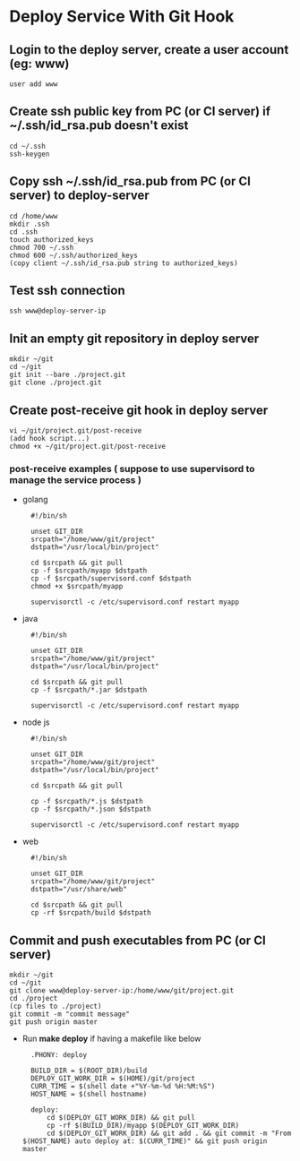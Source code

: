 # Deploy Service With Git Hook

## Login to the deploy server, create a user account (eg: www)
    user add www

## Create ssh public key from PC (or CI server) if ~/.ssh/id_rsa.pub doesn't exist

    cd ~/.ssh
    ssh-keygen

## Copy ssh ~/.ssh/id_rsa.pub from PC (or CI server) to deploy-server

    cd /home/www
    mkdir .ssh 
    cd .ssh
    touch authorized_keys
    chmod 700 ~/.ssh
    chmod 600 ~/.ssh/authorized_keys
    (copy client ~/.ssh/id_rsa.pub string to authorized_keys)     

## Test ssh connection

    ssh www@deploy-server-ip

## Init an empty git repository in deploy server

    mkdir ~/git
    cd ~/git
    git init --bare ./project.git
    git clone ./project.git

## Create post-receive git hook in deploy server

    vi ~/git/project.git/post-receive
    (add hook script...)
    chmod +x ~/git/project.git/post-receive

### post-receive examples ( suppose to use supervisord to manage the service process )

* golang

        #!/bin/sh

        unset GIT_DIR
        srcpath="/home/www/git/project"
        dstpath="/usr/local/bin/project"

        cd $srcpath && git pull
        cp -f $srcpath/myapp $dstpath
        cp -f $srcpath/supervisord.conf $dstpath
        chmod +x $srcpath/myapp

        supervisorctl -c /etc/supervisord.conf restart myapp

* java

        #!/bin/sh

        unset GIT_DIR
        srcpath="/home/www/git/project"
        dstpath="/usr/local/bin/project"

        cd $srcpath && git pull
        cp -f $srcpath/*.jar $dstpath

        supervisorctl -c /etc/supervisord.conf restart myapp

* node js

        #!/bin/sh

        unset GIT_DIR
        srcpath="/home/www/git/project"
        dstpath="/usr/local/bin/project"

        cd $srcpath && git pull

        cp -f $srcpath/*.js $dstpath
        cp -f $srcpath/*.json $dstpath

        supervisorctl -c /etc/supervisord.conf restart myapp

* web

        #!/bin/sh

        unset GIT_DIR
        srcpath="/home/www/git/project"
        dstpath="/usr/share/web"

        cd $srcpath && git pull
        cp -rf $srcpath/build $dstpath


## Commit and push executables from PC (or CI server)
    mkdir ~/git
    cd ~/git
    git clone www@deploy-server-ip:/home/www/git/project.git
    cd ./project
    (cp files to ./project)
    git commit -m "commit message"
    git push origin master

* Run **make deploy** if having a makefile like below 

        .PHONY: deploy

        BUILD_DIR = $(ROOT_DIR)/build
        DEPLOY_GIT_WORK_DIR = $(HOME)/git/project
        CURR_TIME = $(shell date +"%Y-%m-%d %H:%M:%S")
        HOST_NAME = $(shell hostname)

        deploy:
            cd $(DEPLOY_GIT_WORK_DIR) && git pull
            cp -rf $(BUILD_DIR)/myapp $(DEPLOY_GIT_WORK_DIR)
            cd $(DEPLOY_GIT_WORK_DIR) && git add . && git commit -m "From $(HOST_NAME) auto deploy at: $(CURR_TIME)" && git push origin master
